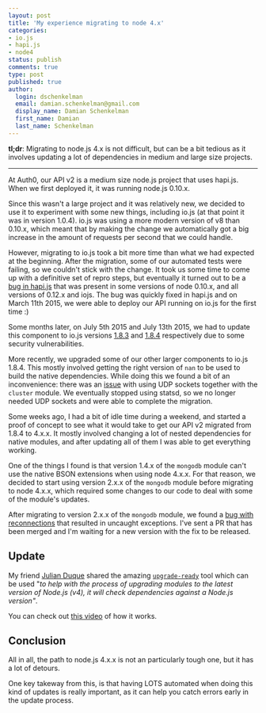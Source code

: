 ```yaml
---
layout: post
title: 'My experience migrating to node 4.x'
categories:
- io.js
- hapi.js
- node4
status: publish
comments: true
type: post
published: true
author:
  login: dschenkelman
  email: damian.schenkelman@gmail.com
  display_name: Damian Schenkelman
  first_name: Damian
  last_name: Schenkelman
---
```

**tl;dr**: Migrating to node.js 4.x is not difficult, but can be a bit tedious as it involves updating a lot of dependencies in medium and large size projects.

-------------

At Auth0, our API v2 is a medium size node.js project that uses hapi.js. When we first deployed it, it was running node.js 0.10.x.

Since this wasn't a large project and it was relatively new, we decided to use it to experiment with some new things, including io.js (at that point it was in version 1.0.4). io.js was using a more modern version of v8 than 0.10.x, which meant that by making the change we automatically got a big increase in the amount of requests per second that we could handle.

However, migrating to io.js took a bit more time than what we had expected at the beginning. After the migration, some of our automated tests were failing, so we couldn't stick with the change. It took us some time to come up with a definitive set of repro steps, but eventually it turned out to be a [bug in hapi.js](https://github.com/hapijs/hapi/issues/2427#issuecomment-75768242) that was present in some versions of node 0.10.x, and all versions of 0.12.x and iojs. The bug was quickly fixed in hapi.js and on March 11th 2015, we were able to deploy our API running on io.js for the first time :)

Some months later, on July 5th 2015 and July 13th 2015, we had to update this component to io.js versions [1.8.3](https://nodejs.org/en/blog/weekly-updates/weekly-update.2015-07-03/) and [1.8.4](https://nodejs.org/en/blog/weekly-updates/weekly-update.2015-07-10/) respectively due to some security vulnerabilities.

More recently, we upgraded some of our other larger components to io.js 1.8.4. This mostly involved getting the right version of `nan` to be used to build the native dependencies. While doing this we found a bit of an inconvenience: there was an [issue](https://github.com/nodejs/node-v0.x-archive/issues/9261) with using UDP sockets together with the `cluster` module. We eventually stopped using statsd, so we no longer needed UDP sockets and were able to complete the migration.

Some weeks ago, I had a bit of idle time during a weekend, and started a proof of concept to see what it would take to get our API v2 migrated from 1.8.4 to 4.x.x. It mostly involved changing a lot of nested dependencies for native modules, and after updating all of them I was able to get everything working.

One of the things I found is that version 1.4.x of the `mongodb` module can't use the native BSON extensions when using node 4.x.x. For that reason, we decided to start using version 2.x.x of the `mongodb` module before migrating to node 4.x.x, which required some changes to our code to deal with some of the module's updates.

After migrating to version 2.x.x of the `mongodb` module, we found a [bug with reconnections](https://github.com/christkv/mongodb-core/pull/54) that resulted in uncaught exceptions. I've sent a PR that has been merged and I'm waiting for a new version with the fix to be released.

## Update
My friend [Julian Duque](https://twitter.com/julian_duque) shared the amazing  [`upgrade-ready`](https://www.npmjs.com/package/upgrade-ready) tool which can be used "_to help with the process of upgrading modules to the latest version of Node.js (v4), it will check dependencies against a Node.js version"_.

You can check out [this video](https://vimeo.com/143012359) of how it works.

## Conclusion
All in all, the path to node.js 4.x.x is not an particularly tough one, but it has a lot of detours.

One key takeway from this, is that having LOTS automated when doing this kind of updates is really important, as it can help you catch errors early in the update process.